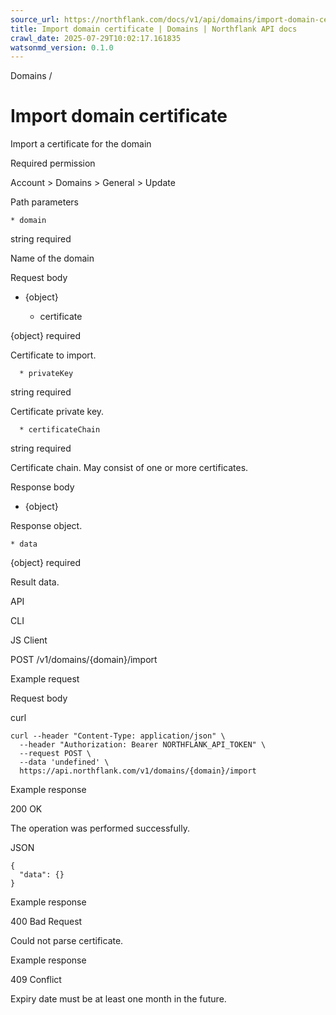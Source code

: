 ```yaml
---
source_url: https://northflank.com/docs/v1/api/domains/import-domain-certificate
title: Import domain certificate | Domains | Northflank API docs
crawl_date: 2025-07-29T10:02:17.161835
watsonmd_version: 0.1.0
---
```


Domains / 

# Import domain certificate

Import a certificate for the domain

Required permission

Account > Domains > General > Update

Path parameters

    * domain

string required

Name of the domain




Request body

  * {object}

    * certificate

{object} required

Certificate to import.

      * privateKey

string required

Certificate private key.

      * certificateChain

string required

Certificate chain. May consist of one or more certificates.




Response body

  * {object}

Response object.

    * data

{object} required

Result data.




API

CLI

JS Client

POST /v1/domains/{domain}/import

Example request

Request body

curl
    
    
    curl --header "Content-Type: application/json" \
      --header "Authorization: Bearer NORTHFLANK_API_TOKEN" \
      --request POST \
      --data 'undefined' \
      https://api.northflank.com/v1/domains/{domain}/import

Example response

200 OK

The operation was performed successfully.

JSON
    
    
    {
      "data": {}
    }

Example response

400 Bad Request

Could not parse certificate.

Example response

409 Conflict

Expiry date must be at least one month in the future.